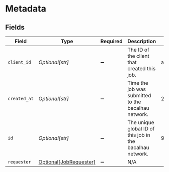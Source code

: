 # Metadata


## Fields

| Field                                                            | Type                                                             | Required                                                         | Description                                                      | Example                                                          |
| ---------------------------------------------------------------- | ---------------------------------------------------------------- | ---------------------------------------------------------------- | ---------------------------------------------------------------- | ---------------------------------------------------------------- |
| `client_id`                                                      | *Optional[str]*                                                  | :heavy_minus_sign:                                               | The ID of the client that created this job.                      | ac13188e93c97a9c2e7cf8e86c7313156a73436036f30da1ececc2ce79f9ea51 |
| `created_at`                                                     | *Optional[str]*                                                  | :heavy_minus_sign:                                               | Time the job was submitted to the bacalhau network.              | 2022-11-17T13:29:01.871140291Z                                   |
| `id`                                                             | *Optional[str]*                                                  | :heavy_minus_sign:                                               | The unique global ID of this job in the bacalhau network.        | 92d5d4ee-3765-4f78-8353-623f5f26df08                             |
| `requester`                                                      | [Optional[JobRequester]](../../models/shared/jobrequester.md)    | :heavy_minus_sign:                                               | N/A                                                              |                                                                  |